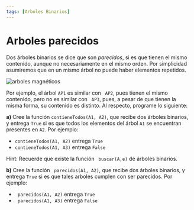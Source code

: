 ```yaml
---
tags: [Arboles Binarios]
---
```


#  Arboles parecidos

Dos árboles binarios se dice que son _parecidos_, si es que tienen el mismo contenido, aunque no necesariamente en el mismo orden. Por simplicidad asumiremos que en un mismo árbol no puede haber elementos repetidos.

![arboles magnéticos](./img/arbol_simil.png)

Por ejemplo, el árbol `AP1` es similar con ` AP2`, pues tienen el mismo contenido, pero no es similar con ` AP3`, pues, a pesar de que tienen la misma forma, su contenido es distinto. Al respecto, programe lo siguiente:

**a)** Cree la función `contieneTodos(A1, A2)`, que recibe dos árboles binarios, y entrega `True` si es que todos los elementos del árbol `A1` se encuentran presentes en `A2`. Por ejemplo:

  - `contieneTodos(A1, A2)` entrega `True`
  - `contieneTodos(A1, A3)` entrega `False`

  Hint: Recuerde que existe la función ` buscar(A,e)` de árboles binarios.

**b)** Cree la función ` parecidos(A1, A2)`, que recibe dos árboles binarios, y entrega `True` si es que tales arboles cumplen con ser parecidos. Por ejemplo:

  - ` parecidos(A1, A2)` entrega `True`
  - ` parecidos(A1, A3)` entrega `False`